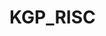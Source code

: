 # KGP_RISC
<img src="pics/Assignment 7_ KGP-RISC-1.png" alt=""/>
<img src="pics/Assignment 7_ KGP-RISC-2.png" alt=""/>
<img src="pics/Assignment 7_ KGP-RISC-3.png" alt=""/>
<img src="pics/Assignment 7_ KGP-RISC-4.png" alt=""/>
<img src="pics/Assignment 7_ KGP-RISC-5.png" alt=""/>
<img src="pics/Assignment 7_ KGP-RISC-6.png" alt=""/>
<img src="pics/Assignment 7_ KGP-RISC-7.png" alt=""/>
<img src="pics/Assignment 7_ KGP-RISC-8.png" alt=""/>
<img src="pics/Assignment 7_ KGP-RISC-9.png" alt=""/>
